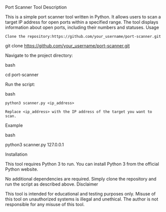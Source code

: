 Port Scanner Tool
Description

This is a simple port scanner tool written in Python. It allows users to scan a target IP address for open ports within a specified range. The tool displays information about open ports, including their numbers and statuses.
Usage

    Clone the repository:https://github.com/your_username/port-scanner.git

    

git clone https://github.com/your_username/port-scanner.git

Navigate to the project directory:

bash

cd port-scanner

Run the script:

bash

    python3 scanner.py <ip_address>

    Replace <ip_address> with the IP address of the target you want to scan.

Example

bash

python3 scanner.py 127.0.0.1

Installation

This tool requires Python 3 to run. You can install Python 3 from the official Python website.

No additional dependencies are required. Simply clone the repository and run the script as described above.
Disclaimer

This tool is intended for educational and testing purposes only. Misuse of this tool on unauthorized systems is illegal and unethical. The author is not responsible for any misuse of this tool.
